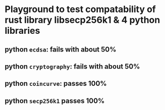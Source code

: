 # Playground to test compatability of rust library libsecp256k1 & 4 python libraries
## python `ecdsa`: fails with about 50%
## python `cryptography`: fails with about 50%
## python `coincurve`: passes 100%
## python `secp256k1` passes 100%